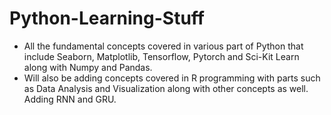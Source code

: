 # Python-Learning-Stuff

- All the fundamental concepts covered in various part of Python that include Seaborn, Matplotlib, Tensorflow, Pytorch and Sci-Kit Learn along with Numpy and Pandas.
- Will also be adding concepts covered in R programming with parts such as Data Analysis and Visualization along with other concepts as well. Adding RNN and GRU. 
